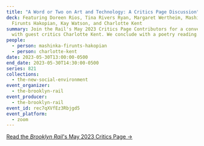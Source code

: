 ```yaml
---
title: "A Word or Two on Art and Technology: A Critics Page Discussion"
deck: Featuring Doreen Rios, Tina Rivers Ryan, Margaret Wertheim, Mashinka
  Firunts Hakopian, Kay Watson, and Charlotte Kent
summary: Join the Rail's May 2023 Critics Page Contributors for a conversation
  with guest critics Charlotte Kent. We conclude with a poetry reading.
people:
  - person: mashinka-firunts-hakopian
  - person: charlotte-kent
date: 2023-05-30T13:00:00-0500
end_date: 2023-05-30T14:30:00-0500
series: 821
collections:
  - the-new-social-environment
event_organizer:
  - the-brooklyn-rail
event_producer:
  - the-brooklyn-rail
event_id: rec7qXVfEz3Rbjgd5
event_platform:
  - zoom
---
```

[R﻿ead the *Brooklyn Rail*'s May 2023 Critics Page →](https://brooklynrail.org/2023/5/criticspage)